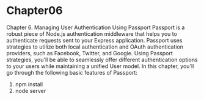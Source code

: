 # Chapter06
Chapter 6. Managing User Authentication Using Passport  Passport is a robust piece of Node.js authentication middleware that helps you to authenticate requests sent to your Express application. Passport uses strategies to utilize both local authentication and OAuth authentication providers, such as Facebook, Twitter, and Google. Using Passport strategies, you'll be able to seamlessly offer different authentication options to your users while maintaining a unified User model. In this chapter, you'll go through the following basic features of Passport:


1. npm install
2. node server
